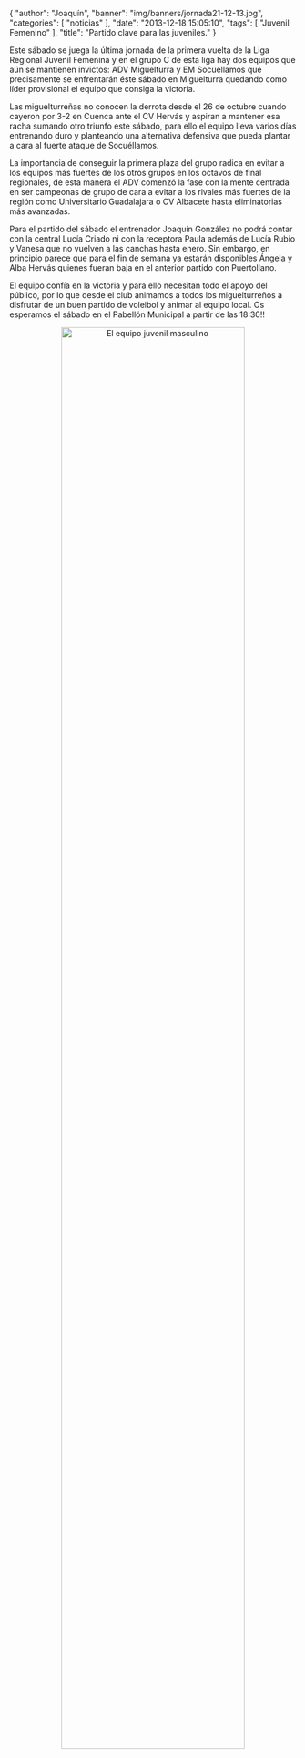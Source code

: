 {
  "author": "Joaquín", 
  "banner": "img/banners/jornada21-12-13.jpg", 
  "categories": [
    "noticias"
  ], 
  "date": "2013-12-18 15:05:10", 
  "tags": [
    "Juvenil Femenino"
  ], 
  "title": "Partido clave para las juveniles."
}

Este sábado se juega la última jornada de la primera vuelta de la Liga Regional Juvenil Femenina y en el grupo C de esta liga hay dos equipos que aún se mantienen invictos: ADV Miguelturra y EM Socuéllamos que precisamente se enfrentarán éste sábado en Miguelturra quedando como líder provisional el equipo que consiga la victoria.

Las miguelturreñas no conocen la derrota desde el 26 de octubre cuando cayeron por 3-2 en Cuenca ante el CV Hervás y aspiran a mantener esa racha sumando otro triunfo este sábado, para ello el equipo lleva varios días entrenando duro y planteando una alternativa defensiva que pueda plantar a cara al fuerte ataque de Socuéllamos.

La importancia de conseguir la primera plaza del grupo radica en evitar a los equipos más fuertes de los otros grupos en los octavos de final regionales, de esta manera el ADV comenzó la fase con la mente centrada en ser campeonas de grupo de cara a evitar a los rivales más fuertes de la región como Universitario Guadalajara o CV Albacete hasta eliminatorias más avanzadas.

Para el partido del sábado el entrenador Joaquín González no podrá contar con la central Lucía Criado ni con la receptora Paula además de Lucía Rubio y Vanesa que no vuelven a las canchas hasta enero. Sin embargo, en principio parece que para el fin de semana ya estarán disponibles Ángela y Alba Hervás quienes fueran baja en el anterior partido con Puertollano.

El equipo confía en la victoria y para ello necesitan todo el apoyo del público, por lo que desde el club animamos a todos los miguelturreños a disfrutar de un buen partido de voleibol y animar al equipo local. Os esperamos el sábado en el Pabellón Municipal a partir de las 18:30!!

<center>
<a target="_new" href="http://www.advmiguelturra.org/img/banners/jornada21-12-13.jpg"> 
<img alt="El equipo juvenil masculino" width="80%" align="center" src="http://www.advmiguelturra.org/img/banners/jornada21-12-13.jpg"/> </a>
</center>


